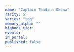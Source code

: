 ```yaml
---
name: "Captain Thadiun Okona"
rarity: 5
series: "tng"
memory_alpha: ""
bigbook_tier:
events:
in_portal:
published: false
---
```

